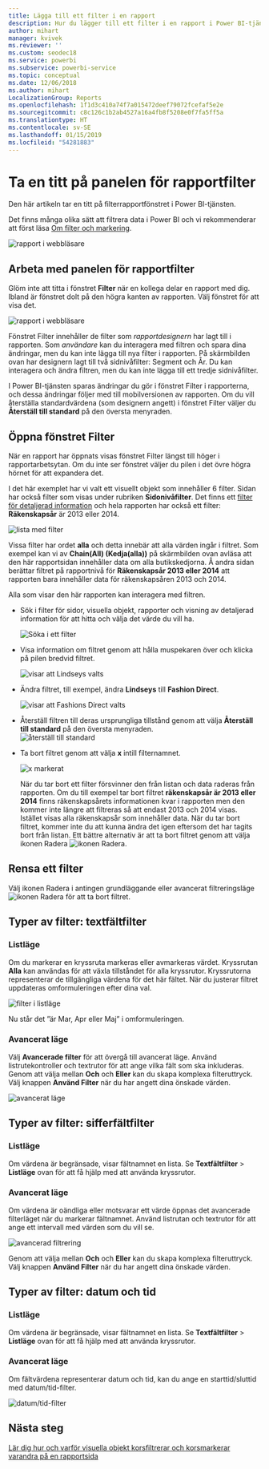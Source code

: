 ```yaml
---
title: Lägga till ett filter i en rapport
description: Hur du lägger till ett filter i en rapport i Power BI-tjänsten för användare
author: mihart
manager: kvivek
ms.reviewer: ''
ms.custom: seodec18
ms.service: powerbi
ms.subservice: powerbi-service
ms.topic: conceptual
ms.date: 12/06/2018
ms.author: mihart
LocalizationGroup: Reports
ms.openlocfilehash: 1f1d3c410a74f7a015472deef79072fcefaf5e2e
ms.sourcegitcommit: c8c126c1b2ab4527a16a4fb8f5208e0f7fa5ff5a
ms.translationtype: HT
ms.contentlocale: sv-SE
ms.lasthandoff: 01/15/2019
ms.locfileid: "54281883"
---
```

# <a name="take-a-tour-of-the-report-filters-pane"></a>Ta en titt på panelen för rapportfilter
Den här artikeln tar en titt på filterrapportfönstret i Power BI-tjänsten.

Det finns många olika sätt att filtrera data i Power BI och vi rekommenderar att först läsa [Om filter och markering](../power-bi-reports-filters-and-highlighting.md).

![rapport i webbläsare](media/end-user-report-filter/power-bi-browser.png)

## <a name="working-with-the-report-filters-pane"></a>Arbeta med panelen för rapportfilter
Glöm inte att titta i fönstret **Filter** när en kollega delar en rapport med dig. Ibland är fönstret dolt på den högra kanten av rapporten. Välj fönstret för att visa det.   

![rapport i webbläsare](media/end-user-report-filter/power-bi-expanded.png)

Fönstret Filter innehåller de filter som *rapportdesignern* har lagt till i rapporten. Som *användare* kan du interagera med filtren och spara dina ändringar, men du kan inte lägga till nya filter i rapporten. På skärmbilden ovan har designern lagt till två sidnivåfilter: Segment och År. Du kan interagera och ändra filtren, men du kan inte lägga till ett tredje sidnivåfilter.

I Power BI-tjänsten sparas ändringar du gör i fönstret Filter i rapporterna, och dessa ändringar följer med till mobilversionen av rapporten. Om du vill återställa standardvärdena (som designern angett) i fönstret Filter väljer du **Återställ till standard** på den översta menyraden.     

## <a name="open-the-filters-pane"></a>Öppna fönstret Filter
När en rapport har öppnats visas fönstret Filter längst till höger i rapportarbetsytan. Om du inte ser fönstret väljer du pilen i det övre högra hörnet för att expandera det.  

I det här exemplet har vi valt ett visuellt objekt som innehåller 6 filter. Sidan har också filter som visas under rubriken **Sidonivåfilter**. Det finns ett [filter för detaljerad information](../power-bi-report-add-filter.md) och hela rapporten har också ett filter:  **Räkenskapsår** är 2013 eller 2014.

![lista med filter](media/end-user-report-filter/power-bi-filter-list.png)

Vissa filter har ordet **alla** och detta innebär att alla värden ingår i filtret.  Som exempel kan vi av **Chain(All) (Kedja(alla))** på skärmbilden ovan avläsa att den här rapportsidan innehåller data om alla butikskedjorna.  Å andra sidan berättar filtret på rapportnivå för **Räkenskapsår 2013 eller 2014** att rapporten bara innehåller data för räkenskapsåren 2013 och 2014.

Alla som visar den här rapporten kan interagera med filtren.

- Sök i filter för sidor, visuella objekt, rapporter och visning av detaljerad information för att hitta och välja det värde du vill ha. 

    ![Söka i ett filter](media/end-user-report-filter/power-bi-filter-search.png)

- Visa information om filtret genom att hålla muspekaren över och klicka på pilen bredvid filtret.
  
   ![visar att Lindseys valts](media/end-user-report-filter/power-bi-expan-filter.png)
* Ändra filtret, till exempel, ändra **Lindseys** till **Fashion Direct**.
  
     ![visar att Fashions Direct valts](media/end-user-report-filter/power-bi-filter-chain.png)

* Återställ filtren till deras ursprungliga tillstånd genom att välja **Återställ till standard** på den översta menyraden.    
    ![återställ till standard](media/end-user-report-filter/power-bi-reset-to-default.png)
    
* Ta bort filtret genom att välja **x** intill filternamnet.
  
    ![x markerat](media/end-user-report-filter/power-bi-delete-filter.png)

  När du tar bort ett filter försvinner den från listan och data raderas från rapporten.  Om du till exempel tar bort filtret **räkenskapsår är 2013 eller 2014** finns räkenskapsårets informationen kvar i rapporten men den kommer inte längre att filtreras så att endast 2013 och 2014 visas. Istället visas alla räkenskapsår som innehåller data.  När du tar bort filtret, kommer inte du att kunna ändra det igen eftersom det har tagits bort från listan. Ett bättre alternativ är att ta bort filtret genom att välja ikonen Radera ![ ikonen Radera ](media/end-user-report-filter/power-bi-eraser-icon.png).
  
  



## <a name="clear-a-filter"></a>Rensa ett filter
 Välj ikonen Radera i antingen grundläggande eller avancerat filtreringsläge  ![ikonen Radera](media/end-user-report-filter/pbi_erasericon.jpg) för att ta bort filtret. 


## <a name="types-of-filters-text-field-filters"></a>Typer av filter: textfältfilter
### <a name="list-mode"></a>Listläge
Om du markerar en kryssruta markeras eller avmarkeras värdet. Kryssrutan **Alla** kan användas för att växla tillståndet för alla kryssrutor. Kryssrutorna representerar de tillgängliga värdena för det här fältet.  När du justerar filtret uppdateras omformuleringen efter dina val. 

![filter i listläge](media/end-user-report-filter/power-bi-restatement-new.png)

Nu står det ”är Mar, Apr eller Maj” i omformuleringen.

### <a name="advanced-mode"></a>Avancerat läge
Välj **Avancerade filter** för att övergå till avancerat läge. Använd listrutekontroller och textrutor för att ange vilka fält som ska inkluderas. Genom att välja mellan **Och** och **Eller** kan du skapa komplexa filteruttryck. Välj knappen **Använd Filter** när du har angett dina önskade värden.  

![avancerat läge](media/end-user-report-filter/power-bi-advanced.png)

## <a name="types-of-filters-numeric-field-filters"></a>Typer av filter: sifferfältfilter
### <a name="list-mode"></a>Listläge
Om värdena är begränsade, visar fältnamnet en lista.  Se **Textfältfilter** &gt; **Listläge** ovan för att få hjälp med att använda kryssrutor.   

### <a name="advanced-mode"></a>Avancerat läge
Om värdena är oändliga eller motsvarar ett värde öppnas det avancerade filterläget när du markerar fältnamnet. Använd listrutan och textrutor för att ange ett intervall med värden som du vill se. 

![avancerad filtrering](media/end-user-report-filter/power-bi-dropdown-and-text.png)

Genom att välja mellan **Och** och **Eller** kan du skapa komplexa filteruttryck. Välj knappen **Använd Filter** när du har angett dina önskade värden.

## <a name="types-of-filters-date-and-time"></a>Typer av filter: datum och tid
### <a name="list-mode"></a>Listläge
Om värdena är begränsade, visar fältnamnet en lista.  Se **Textfältfilter** &gt; **Listläge** ovan för att få hjälp med att använda kryssrutor.   

### <a name="advanced-mode"></a>Avancerat läge
Om fältvärdena representerar datum och tid, kan du ange en starttid/sluttid med datum/tid-filter.  

![datum/tid-filter](media/end-user-report-filter/pbi_date-time-filters.png)


## <a name="next-steps"></a>Nästa steg
[Lär dig hur och varför visuella objekt korsfiltrerar och korsmarkerar varandra på en rapportsida](end-user-interactions.md)